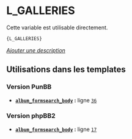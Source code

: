 # L_GALLERIES


Cette variable est utilisable directement.

```html
{L_GALLERIES}
```

[*Ajouter une description*](https://fa-tvars.appspot.com/var/L_GALLERIES)

## Utilisations dans les templates

### Version PunBB
* __[`album_formsearch_body`](../tpl/var/punbb/album_formsearch_body.md#readme) :__ ligne [`36`](../tpl/src/punbb/album_formsearch_body.tpl#L36)

### Version phpBB2
* __[`album_formsearch_body`](../tpl/var/subsilver/album_formsearch_body.md#readme) :__ ligne [`17`](../tpl/src/subsilver/album_formsearch_body.tpl#L17)